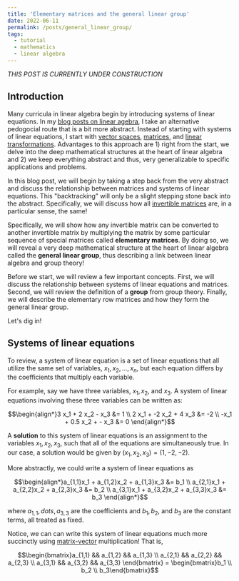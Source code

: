 ```yaml
---
title: 'Elementary matrices and the general linear group'
date: 2022-06-11
permalink: /posts/general_linear_group/
tags:
  - tutorial
  - mathematics
  - linear algebra
---
```


_THIS POST IS CURRENTLY UNDER CONSTRUCTION_

Introduction
------------

Many curricula in linear algebra begin by introducing systems of linear equations. In my [blog posts on linear agebra](https://mbernste.github.io/posts/), I take an alternative pedogocial route that is a bit more abstract. Instead of starting with systems of linear equations, I start with [vector spaces](https://mbernste.github.io/posts/vector_spaces/), [matrices](https://mbernste.github.io/posts/matrices/), and [linear transformations](https://mbernste.github.io/posts/matrices_linear_transformations/). Advantages to this approach are 1) right from the start, we delve into the deep mathematical structures at the heart of linear algebra and 2) we keep everything abstract and thus, very generalizable to specific applications and problems. 

In this blog post, we will begin by taking a step back from the very abstract and discuss the relationship between matrices and systems of linear equations. This "backtracking" will only be a slight stepping stone back into the abstract. Specifically, we will discuss how all [invertible matrices](https://mbernste.github.io/posts/inverse_matrices/) are, in a particular sense, the same! 

Specifically, we will show how any invertible matrix can be converted to another invertible matrix by multiplying the matrix by some particular sequence of special matrices called **elementary matrices**. By doing so, we will reveal a very deep mathematical structure at the heart of linear algebra called the **general linear group**, thus describing a link between linear algebra and group theory!

Before we start, we will review a few important concepts. First, we will discuss the relationship between systems of linear equations and matrices. Second, we will review the definition of a **group** from group theory. Finally, we will describe the elementary row matrices and how they form the general linear group.

Let's dig in!

Systems of linear equations
---------------------------

To review, a system of linear equation is a set of linear equations that all utilize the same set of variables, $x_1, x_2, \dots, x_n$, but each equation differs by the coefficients that multiply each variable. 

For example, say we have three variables, $x_1, x_2$, and $x_3$. A system of linear equations involving these three variables can be written as:

$$\begin{align*}3 x_1 + 2 x_2 - x_3 &= 1 \\ 2 x_1 + -2 x_2 + 4 x_3 &= -2 \\ -x_1 + 0.5 x_2 + - x_3 &= 0 \end{align*}$$

A **solution** to this system of linear equations is an assignment to the variables $x_1, x_2, x_3$, such that all of the equations are simultaneously true. In our case, a solution would be given by $(x_1, x_2, x_3) = (1, -2, -2)$.

More abstractly, we could write a system of linear equations as 

$$\begin{align*}a_{1,1}x_1 + a_{1,2}x_2 + a_{1,3}x_3 &= b_1 \\ a_{2,1}x_1 + a_{2,2}x_2 + a_{2,3}x_3 &= b_2 \\ a_{3,1}x_1 + a_{3,2}x_2 + a_{3,3}x_3 &= b_3 \end{align*}$$

where $a_{1,1}, dots, a_{3,3}$ are the coefficients and $b_1, b_2,$ and $b_3$ are the constant terms, all treated as fixed.

Notice, we can can write this system of linear equations much more succinctly using [matrix-vector](https://mbernste.github.io/posts/matrix_vector_mult/) multiplication! That is,

$$\begin{bmatrix}a_{1,1} && a_{1,2} && a_{1,3} \\ a_{2,1} && a_{2,2} && a_{2,3} \\ a_{3,1} && a_{3,2} && a_{3,3} \end{bmatrix} = \begin{bmatrix}b_1 \\ b_2 \\ b_3\end{bmatrix}$$







